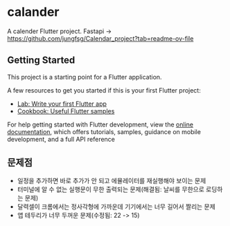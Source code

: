 # calander

A calender Flutter project.
Fastapi -> https://github.com/jungfsg/Calendar_project?tab=readme-ov-file

## Getting Started

This project is a starting point for a Flutter application.

A few resources to get you started if this is your first Flutter project:

- [Lab: Write your first Flutter app](https://docs.flutter.dev/get-started/codelab)
- [Cookbook: Useful Flutter samples](https://docs.flutter.dev/cookbook)

For help getting started with Flutter development, view the
[online documentation](https://docs.flutter.dev/), which offers tutorials,
samples, guidance on mobile development, and a full API reference

## 문제점
- 일정을 추가하면 바로 추가가 안 되고 에뮬레이터를 재실행해야 보이는 문제
- 터미널에 알 수 없는 실행문이 무한 출력되는 문제(해결됨: 날씨를 무한으로 로딩하는 문제)
- 달력셀이 크롬에서는 정사각형에 가까운데 기기에서는 너무 길어서 짤리는 문제
- 앱 테두리가 너무 두꺼운 문제(수정됨: 22 -> 15)